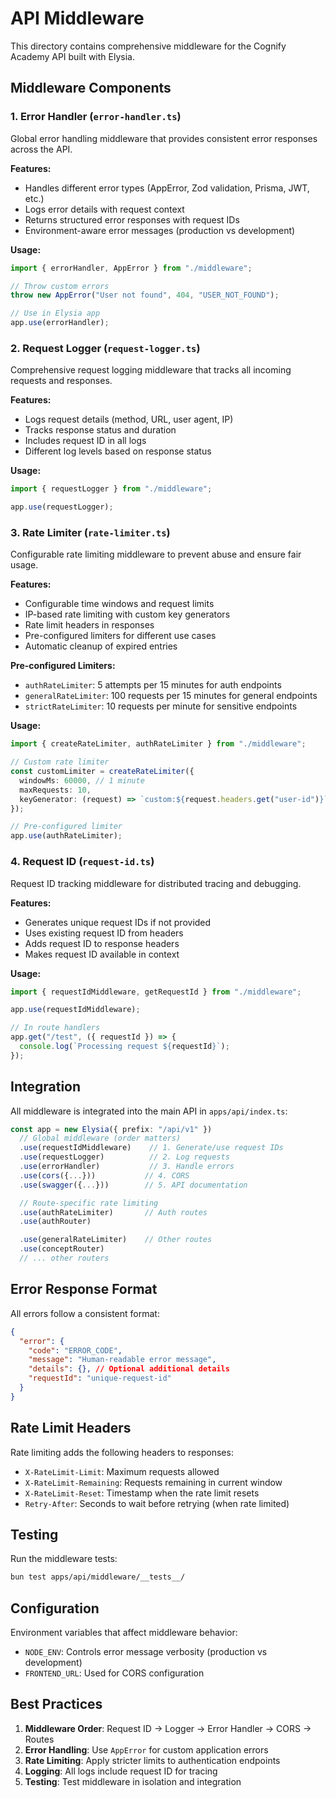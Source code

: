 # API Middleware

This directory contains comprehensive middleware for the Cognify Academy API built with Elysia.

## Middleware Components

### 1. Error Handler (`error-handler.ts`)

Global error handling middleware that provides consistent error responses across the API.

**Features:**

- Handles different error types (AppError, Zod validation, Prisma, JWT, etc.)
- Logs error details with request context
- Returns structured error responses with request IDs
- Environment-aware error messages (production vs development)

**Usage:**

```typescript
import { errorHandler, AppError } from "./middleware";

// Throw custom errors
throw new AppError("User not found", 404, "USER_NOT_FOUND");

// Use in Elysia app
app.use(errorHandler);
```

### 2. Request Logger (`request-logger.ts`)

Comprehensive request logging middleware that tracks all incoming requests and responses.

**Features:**

- Logs request details (method, URL, user agent, IP)
- Tracks response status and duration
- Includes request ID in all logs
- Different log levels based on response status

**Usage:**

```typescript
import { requestLogger } from "./middleware";

app.use(requestLogger);
```

### 3. Rate Limiter (`rate-limiter.ts`)

Configurable rate limiting middleware to prevent abuse and ensure fair usage.

**Features:**

- Configurable time windows and request limits
- IP-based rate limiting with custom key generators
- Rate limit headers in responses
- Pre-configured limiters for different use cases
- Automatic cleanup of expired entries

**Pre-configured Limiters:**

- `authRateLimiter`: 5 attempts per 15 minutes for auth endpoints
- `generalRateLimiter`: 100 requests per 15 minutes for general endpoints
- `strictRateLimiter`: 10 requests per minute for sensitive endpoints

**Usage:**

```typescript
import { createRateLimiter, authRateLimiter } from "./middleware";

// Custom rate limiter
const customLimiter = createRateLimiter({
  windowMs: 60000, // 1 minute
  maxRequests: 10,
  keyGenerator: (request) => `custom:${request.headers.get("user-id")}`,
});

// Pre-configured limiter
app.use(authRateLimiter);
```

### 4. Request ID (`request-id.ts`)

Request ID tracking middleware for distributed tracing and debugging.

**Features:**

- Generates unique request IDs if not provided
- Uses existing request ID from headers
- Adds request ID to response headers
- Makes request ID available in context

**Usage:**

```typescript
import { requestIdMiddleware, getRequestId } from "./middleware";

app.use(requestIdMiddleware);

// In route handlers
app.get("/test", ({ requestId }) => {
  console.log(`Processing request ${requestId}`);
});
```

## Integration

All middleware is integrated into the main API in `apps/api/index.ts`:

```typescript
const app = new Elysia({ prefix: "/api/v1" })
  // Global middleware (order matters)
  .use(requestIdMiddleware)    // 1. Generate/use request IDs
  .use(requestLogger)          // 2. Log requests
  .use(errorHandler)           // 3. Handle errors
  .use(cors({...}))           // 4. CORS
  .use(swagger({...}))        // 5. API documentation

  // Route-specific rate limiting
  .use(authRateLimiter)       // Auth routes
  .use(authRouter)

  .use(generalRateLimiter)    // Other routes
  .use(conceptRouter)
  // ... other routers
```

## Error Response Format

All errors follow a consistent format:

```json
{
  "error": {
    "code": "ERROR_CODE",
    "message": "Human-readable error message",
    "details": {}, // Optional additional details
    "requestId": "unique-request-id"
  }
}
```

## Rate Limit Headers

Rate limiting adds the following headers to responses:

- `X-RateLimit-Limit`: Maximum requests allowed
- `X-RateLimit-Remaining`: Requests remaining in current window
- `X-RateLimit-Reset`: Timestamp when the rate limit resets
- `Retry-After`: Seconds to wait before retrying (when rate limited)

## Testing

Run the middleware tests:

```bash
bun test apps/api/middleware/__tests__/
```

## Configuration

Environment variables that affect middleware behavior:

- `NODE_ENV`: Controls error message verbosity (production vs development)
- `FRONTEND_URL`: Used for CORS configuration

## Best Practices

1. **Middleware Order**: Request ID → Logger → Error Handler → CORS → Routes
2. **Error Handling**: Use `AppError` for custom application errors
3. **Rate Limiting**: Apply stricter limits to authentication endpoints
4. **Logging**: All logs include request ID for tracing
5. **Testing**: Test middleware in isolation and integration
